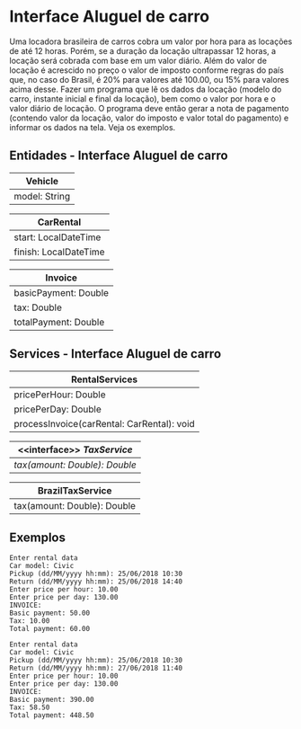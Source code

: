 # Interface Aluguel de carro

Uma locadora brasileira de carros cobra um valor por hora para as locações de até 12 horas. Porém, se a duração da locação ultrapassar 12 horas, a locação será cobrada com base em um valor diário. Além do valor de locação é acrescido no preço o valor de imposto conforme regras do país que, no caso do Brasil, é 20% para valores até 100.00, ou 15% para valores acima desse. Fazer um programa que lê os dados da locação (modelo do carro, instante inicial e final da locação), bem como o valor por hora e o valor diário de locação. O programa deve então gerar a nota de pagamento (contendo valor da locação, valor do imposto e valor total do pagamento) e informar os dados na tela. Veja os exemplos.

## Entidades - Interface Aluguel de carro

|Vehicle|
|---|
|model: String|

|CarRental|
|---|
|start: LocalDateTime|
|finish: LocalDateTime|

|Invoice|
|---|
|basicPayment: Double|
|tax: Double|
|totalPayment: Double|

## Services - Interface Aluguel de carro

|RentalServices|
|---|
|pricePerHour: Double|
|pricePerDay: Double|
|processInvoice(carRental: CarRental): void|

|\<\<interface>> *TaxService*|
|---|
|*tax(amount: Double): Double*|

|BrazilTaxService|
|---|
|tax(amount: Double): Double|

## Exemplos

```shell
Enter rental data
Car model: Civic
Pickup (dd/MM/yyyy hh:mm): 25/06/2018 10:30
Return (dd/MM/yyyy hh:mm): 25/06/2018 14:40
Enter price per hour: 10.00
Enter price per day: 130.00
INVOICE:
Basic payment: 50.00
Tax: 10.00
Total payment: 60.00
```

```shell
Enter rental data
Car model: Civic
Pickup (dd/MM/yyyy hh:mm): 25/06/2018 10:30
Return (dd/MM/yyyy hh:mm): 27/06/2018 11:40
Enter price per hour: 10.00
Enter price per day: 130.00
INVOICE:
Basic payment: 390.00
Tax: 58.50
Total payment: 448.50
```
